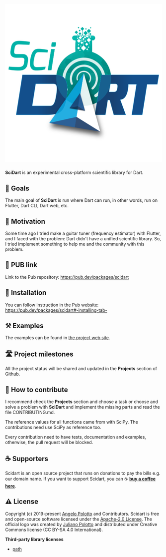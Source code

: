 # ![Scidart logo](./img/logo.png)

**SciDart** is an experimental cross-platform scientific library for Dart.

## 🏹 Goals

The main goal of **SciDart** is run where Dart can run, in other words, run on Flutter, Dart CLI, Dart web, etc.

## 🏃 Motivation

Some time ago I tried make a guitar tuner (frequency estimator) with Flutter, and I faced with the problem: Dart didn't 
have a unified scientific library. 
So, I tried implement something to help me and the community with this problem.

## 🧭 PUB link

Link to the Pub repository: https://pub.dev/packages/scidart

## 🔌 Installation

You can follow instruction in the Pub website: https://pub.dev/packages/scidart#-installing-tab-

## ⚒ Examples

The examples can be found in [the project web site](https://scidart.org/#examples-scidart).

## 🛣 Project milestones

All the project status will be shared and updated in the __Projects__ section of Github.

## 🙌 How to contribute

I recommend check the __Projects__ section and choose a task or choose and solve a problem with **SciDart** and 
implement the missing parts and read the file CONTRIBUTING.md.

The reference values for all functions came from with SciPy. The contributions need use SciPy as reference too.

Every contribution need to have tests, documentation and examples, otherwise, the pull request will be blocked.

## ☕ Supporters

Scidart is an open source project that runs on donations to pay the bills e.g. our domain name. If you want to support Scidart, you can ☕ [**buy a coffee here**](https://www.buymeacoffee.com/polotto).

## ⚠ License

Copyright (c) 2019-present [Angelo Polotto](https://github.com/polotto) and Contributors. Scidart is free and open-source software licensed under the [Apache-2.0 License](./LICENSE). The official logo was created by [Juliano Polotto](https://www.linkedin.com/in/juliano-polotto-550ba379/) and distributed under Creative Commons license (CC BY-SA 4.0 International).

**Third-party library licenses**

- [path](https://github.com/dart-lang/path/blob/master/LICENSE)